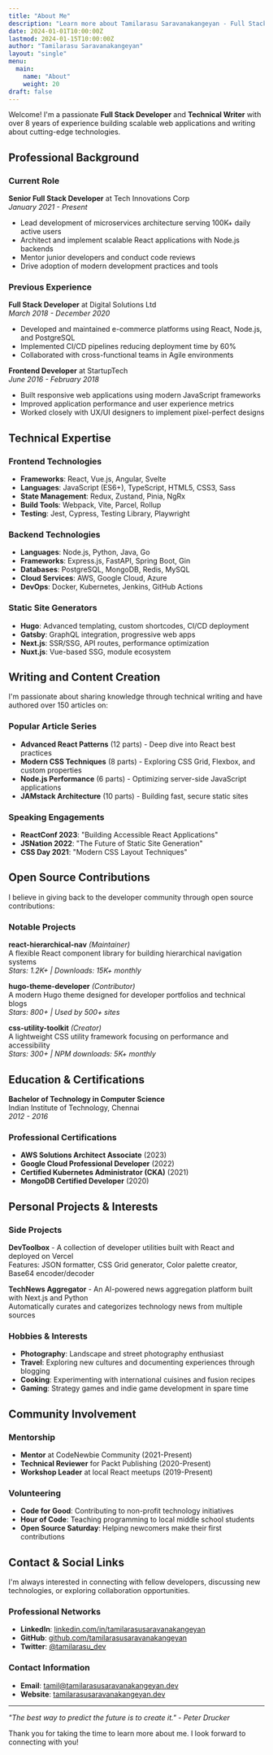 ```yaml
---
title: "About Me"
description: "Learn more about Tamilarasu Saravanakangeyan - Full Stack Developer, Tech Blogger, and Open Source Enthusiast."
date: 2024-01-01T10:00:00Z
lastmod: 2024-01-15T10:00:00Z
author: "Tamilarasu Saravanakangeyan"
layout: "single"
menu:
  main:
    name: "About"
    weight: 20
draft: false
---
```


Welcome! I'm a passionate **Full Stack Developer** and **Technical Writer** with over 8 years of experience building scalable web applications and writing about cutting-edge technologies.

## Professional Background

### Current Role

**Senior Full Stack Developer** at Tech Innovations Corp  
*January 2021 - Present*

- Lead development of microservices architecture serving 100K+ daily active users
- Architect and implement scalable React applications with Node.js backends
- Mentor junior developers and conduct code reviews
- Drive adoption of modern development practices and tools

### Previous Experience

**Full Stack Developer** at Digital Solutions Ltd  
*March 2018 - December 2020*

- Developed and maintained e-commerce platforms using React, Node.js, and PostgreSQL
- Implemented CI/CD pipelines reducing deployment time by 60%
- Collaborated with cross-functional teams in Agile environments

**Frontend Developer** at StartupTech  
*June 2016 - February 2018*

- Built responsive web applications using modern JavaScript frameworks
- Improved application performance and user experience metrics
- Worked closely with UX/UI designers to implement pixel-perfect designs

## Technical Expertise

### Frontend Technologies
- **Frameworks**: React, Vue.js, Angular, Svelte
- **Languages**: JavaScript (ES6+), TypeScript, HTML5, CSS3, Sass
- **State Management**: Redux, Zustand, Pinia, NgRx
- **Build Tools**: Webpack, Vite, Parcel, Rollup
- **Testing**: Jest, Cypress, Testing Library, Playwright

### Backend Technologies
- **Languages**: Node.js, Python, Java, Go
- **Frameworks**: Express.js, FastAPI, Spring Boot, Gin
- **Databases**: PostgreSQL, MongoDB, Redis, MySQL
- **Cloud Services**: AWS, Google Cloud, Azure
- **DevOps**: Docker, Kubernetes, Jenkins, GitHub Actions

### Static Site Generators
- **Hugo**: Advanced templating, custom shortcodes, CI/CD deployment
- **Gatsby**: GraphQL integration, progressive web apps
- **Next.js**: SSR/SSG, API routes, performance optimization
- **Nuxt.js**: Vue-based SSG, module ecosystem

## Writing and Content Creation

I'm passionate about sharing knowledge through technical writing and have authored over 150 articles on:

### Popular Article Series
- **Advanced React Patterns** (12 parts) - Deep dive into React best practices
- **Modern CSS Techniques** (8 parts) - Exploring CSS Grid, Flexbox, and custom properties  
- **Node.js Performance** (6 parts) - Optimizing server-side JavaScript applications
- **JAMstack Architecture** (10 parts) - Building fast, secure static sites

### Speaking Engagements
- **ReactConf 2023**: "Building Accessible React Applications"
- **JSNation 2022**: "The Future of Static Site Generation"
- **CSS Day 2021**: "Modern CSS Layout Techniques"

## Open Source Contributions

I believe in giving back to the developer community through open source contributions:

### Notable Projects

**react-hierarchical-nav** *(Maintainer)*  
A flexible React component library for building hierarchical navigation systems  
*Stars: 1.2K+ | Downloads: 15K+ monthly*

**hugo-theme-developer** *(Contributor)*  
A modern Hugo theme designed for developer portfolios and technical blogs  
*Stars: 800+ | Used by 500+ sites*

**css-utility-toolkit** *(Creator)*  
A lightweight CSS utility framework focusing on performance and accessibility  
*Stars: 300+ | NPM downloads: 5K+ monthly*

## Education & Certifications

**Bachelor of Technology in Computer Science**  
Indian Institute of Technology, Chennai  
*2012 - 2016*

### Professional Certifications
- **AWS Solutions Architect Associate** (2023)
- **Google Cloud Professional Developer** (2022)
- **Certified Kubernetes Administrator (CKA)** (2021)
- **MongoDB Certified Developer** (2020)

## Personal Projects & Interests

### Side Projects

**DevToolbox** - A collection of developer utilities built with React and deployed on Vercel  
Features: JSON formatter, CSS Grid generator, Color palette creator, Base64 encoder/decoder

**TechNews Aggregator** - An AI-powered news aggregation platform built with Next.js and Python  
Automatically curates and categorizes technology news from multiple sources

### Hobbies & Interests
- **Photography**: Landscape and street photography enthusiast
- **Travel**: Exploring new cultures and documenting experiences through blogging
- **Cooking**: Experimenting with international cuisines and fusion recipes
- **Gaming**: Strategy games and indie game development in spare time

## Community Involvement

### Mentorship
- **Mentor** at CodeNewbie Community (2021-Present)
- **Technical Reviewer** for Packt Publishing (2020-Present)
- **Workshop Leader** at local React meetups (2019-Present)

### Volunteering
- **Code for Good**: Contributing to non-profit technology initiatives
- **Hour of Code**: Teaching programming to local middle school students
- **Open Source Saturday**: Helping newcomers make their first contributions

## Contact & Social Links

I'm always interested in connecting with fellow developers, discussing new technologies, or exploring collaboration opportunities.

### Professional Networks
- **LinkedIn**: [linkedin.com/in/tamilarasusaravanakangeyan](https://linkedin.com/in/tamilarasusaravanakangeyan)
- **GitHub**: [github.com/tamilarasusaravanakangeyan](https://github.com/tamilarasusaravanakangeyan)
- **Twitter**: [@tamilarasu_dev](https://twitter.com/tamilarasu_dev)

### Contact Information
- **Email**: [tamil@tamilarasusaravanakangeyan.dev](mailto:tamil@tamilarasusaravanakangeyan.dev)
- **Website**: [tamilarasusaravanakangeyan.dev](https://tamilarasusaravanakangeyan.dev)

---

*"The best way to predict the future is to create it." - Peter Drucker*

Thank you for taking the time to learn more about me. I look forward to connecting with you!
